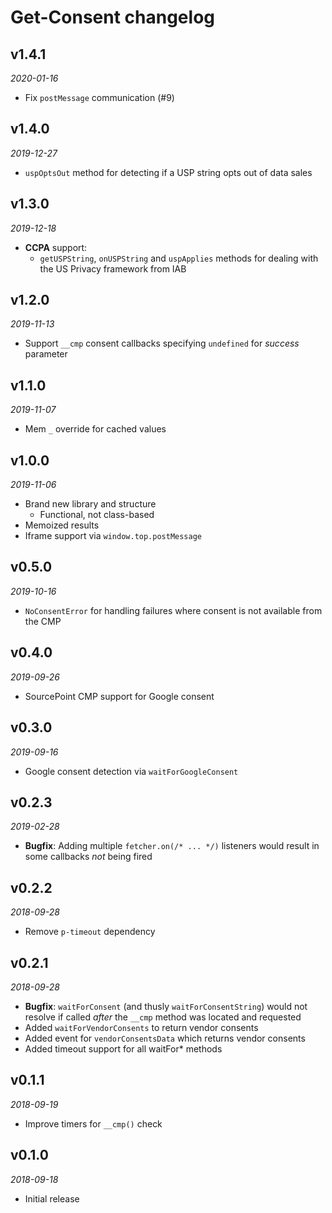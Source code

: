 # Get-Consent changelog

## v1.4.1
_2020-01-16_

 * Fix `postMessage` communication (#9)

## v1.4.0
_2019-12-27_

 * `uspOptsOut` method for detecting if a USP string opts out of data sales

## v1.3.0
_2019-12-18_

 * **CCPA** support:
   * `getUSPString`, `onUSPString` and `uspApplies` methods for dealing with the US Privacy framework from IAB

## v1.2.0
_2019-11-13_

 * Support `__cmp` consent callbacks specifying `undefined` for _success_ parameter

## v1.1.0
_2019-11-07_

 * Mem `_` override for cached values

## v1.0.0
_2019-11-06_

 * Brand new library and structure
   * Functional, not class-based
 * Memoized results
 * Iframe support via `window.top.postMessage`

## v0.5.0
_2019-10-16_

 * `NoConsentError` for handling failures where consent is not available from the CMP

## v0.4.0
_2019-09-26_

 * SourcePoint CMP support for Google consent

## v0.3.0
_2019-09-16_

 * Google consent detection via `waitForGoogleConsent`

## v0.2.3
_2019-02-28_

 * **Bugfix**: Adding multiple `fetcher.on(/* ... */)` listeners would result in some callbacks _not_ being fired

## v0.2.2
_2018-09-28_

 * Remove `p-timeout` dependency

## v0.2.1
_2018-09-28_

 * **Bugfix**: `waitForConsent` (and thusly `waitForConsentString`) would not resolve if called _after_ the `__cmp` method was located and requested
 * Added `waitForVendorConsents` to return vendor consents
 * Added event for `vendorConsentsData` which returns vendor consents
 * Added timeout support for all waitFor* methods

## v0.1.1
_2018-09-19_

 * Improve timers for `__cmp()` check

## v0.1.0
_2018-09-18_

 * Initial release
